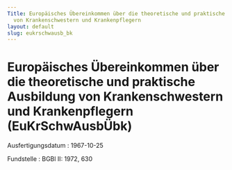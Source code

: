 ```yaml
---
Title: Europäisches Übereinkommen über die theoretische und praktische Ausbildung
  von Krankenschwestern und Krankenpflegern
layout: default
slug: eukrschwausb_bk
---
```


# Europäisches Übereinkommen über die theoretische und praktische Ausbildung von Krankenschwestern und Krankenpflegern (EuKrSchwAusbÜbk)

Ausfertigungsdatum
:   1967-10-25

Fundstelle
:   BGBl II: 1972, 630

